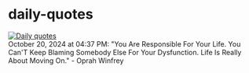 # daily-quotes
[![Daily quotes](https://github.com/ceepu8/daily-quotes/actions/workflows/daily-quote.yml/badge.svg)](https://github.com/ceepu8/daily-quotes/actions/workflows/daily-quote.yml)<br/>
October 20, 2024 at 04:37 PM: "You Are Responsible For Your Life. You Can'T Keep Blaming Somebody Else For Your Dysfunction. Life Is Really About Moving On." - Oprah Winfrey
